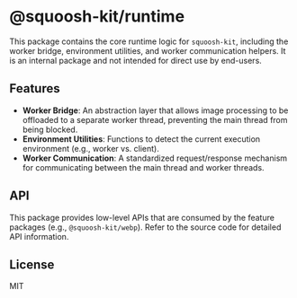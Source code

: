 # @squoosh-kit/runtime

This package contains the core runtime logic for `squoosh-kit`, including the worker bridge, environment utilities, and worker communication helpers. It is an internal package and not intended for direct use by end-users.

## Features

- **Worker Bridge**: An abstraction layer that allows image processing to be offloaded to a separate worker thread, preventing the main thread from being blocked.
- **Environment Utilities**: Functions to detect the current execution environment (e.g., worker vs. client).
- **Worker Communication**: A standardized request/response mechanism for communicating between the main thread and worker threads.

## API

This package provides low-level APIs that are consumed by the feature packages (e.g., `@squoosh-kit/webp`). Refer to the source code for detailed API information.

## License

MIT
